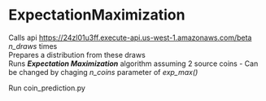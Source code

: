 # ExpectationMaximization

Calls api https://24zl01u3ff.execute-api.us-west-1.amazonaws.com/beta *n_draws* times</br>
Prepares a distribution from these draws</br>
Runs ***Expectation Maximization*** algorithm assuming 2 source coins - Can be changed by chaging *n_coins* parameter of *exp_max()*</br>

Run coin_prediction.py
